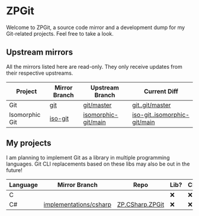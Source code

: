 # ZPGit

Welcome to ZPGit, a source code mirror and a development dump for my Git-related projects. Feel free to take a look.

## Upstream mirrors

All the mirrors listed here are read-only. They only receive updates from their respective upstreams.

| Project | Mirror Branch | Upstream Branch | Current Diff |
| - | - | - | - |
| Git | [git](https://github.com/zp-zpanda/git/tree/git/) | [git/master](https://github.com/git/git/tree/master/) | [git..git/master](https://github.com/zp-zpanda/git/compare/git...git:git:master/) |
| Isomorphic Git | [iso-git](https://github.com/zp-zpanda/git/tree/iso-git/) | [isomorphic-git/main](https://github.com/isomorphic-git/isomorphic-git/tree/main/) | [iso-git..isomorphic-git/main](https://github.com/zp-zpanda/git/compare/iso-git...isomorphic-git:isomorphic-git:main) |

## My projects

I am planning to implement Git as a library in multiple programming languages. Git CLI replacements based on these libs may also be out in the future!

| Language | Mirror Branch | Repo | Lib? | CLI? |
| - | - | - | - | - |
| C | | | :x: | :x: |
| C# | [implementations/csharp](https://github.com/zp-zpanda/git/tree/implementations/csharp/) | [ZP.CSharp.ZPGit](https://github.com/zp-zpanda/zp.csharp.zpgit/) | :x: | :x: |
